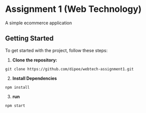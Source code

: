# Assignment 1 (Web Technology)

A simple ecommerce application

## Getting Started

To get started with the project, follow these steps:

1. **Clone the repository:**

```code
git clone https://github.com/dipee/webtech-assignment1.git
```

2. **Install Dependencies**

```code
npm install
```

3. **run**

```code
npm start
```
